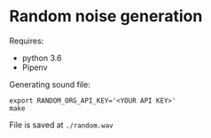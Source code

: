 # Random noise generation

Requires:
- python 3.6
- Pipenv

Generating sound file:
```
export RANDOM_ORG_API_KEY='<YOUR API KEY>'
make
```

File is saved at `./random.wav`
